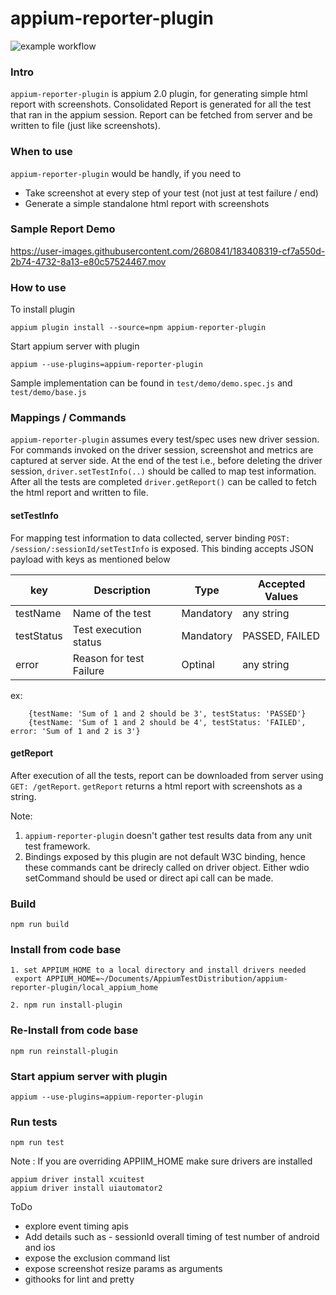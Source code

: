 # appium-reporter-plugin
![example workflow](https://github.com/AppiumTestDistribution/appium-reporter-plugin/actions/workflows/node.js.yml/badge.svg)



### Intro
`appium-reporter-plugin` is appium 2.0 plugin, for generating simple html report with screenshots. Consolidated Report is generated for all the test that ran in the appium session. Report can be fetched from server and be written to file (just like screenshots).

### When to use
`appium-reporter-plugin` would be handly, if you need to 
* Take screenshot at every step of your test (not just at test failure / end)
* Generate a simple standalone html report with screenshots

### Sample Report Demo
https://user-images.githubusercontent.com/2680841/183408319-cf7a550d-2b74-4732-8a13-e80c57524467.mov
 
### How to use

To install plugin 

```appium plugin install --source=npm appium-reporter-plugin```

Start appium server with plugin

```appium --use-plugins=appium-reporter-plugin```


Sample implementation can be found in `test/demo/demo.spec.js` and  `test/demo/base.js`

### Mappings / Commands

`appium-reporter-plugin` assumes every test/spec uses new driver session. For commands invoked on the driver session, screenshot and metrics are captured at server side. At the end of the test i.e., before deleting the driver session, `driver.setTestInfo(..)` should be called to map test information. After all the tests are completed `driver.getReport()` can be called to fetch the html report and written to file. 

#### setTestInfo
For mapping test information to data collected, server binding `POST: /session/:sessionId/setTestInfo` is exposed. This binding accepts JSON payload with keys as mentioned below

| key         | Description                    | Type      | Accepted Values |
| ----------- | -----------                    | ----      | --------------- |
| testName    | Name of the test               | Mandatory | any string      |
| testStatus  | Test execution status          | Mandatory | PASSED, FAILED  |
| error       | Reason for test Failure        | Optinal   | any string      |

ex: 
```
    {testName: 'Sum of 1 and 2 should be 3', testStatus: 'PASSED'}
    {testName: 'Sum of 1 and 2 should be 4', testStatus: 'FAILED', error: 'Sum of 1 and 2 is 3'}
```

#### getReport

After execution of all the tests, report can be downloaded from server using `GET: /getReport`. `getReport` returns a html report with screenshots as a string.  


Note: 
1. `appium-reporter-plugin` doesn't gather test results data from any unit test framework. 
2. Bindings exposed by this plugin are not default W3C binding, hence these commands cant be drirecly called on driver object. Either wdio setCommand should be used or direct api call can be made.
  

### Build 
`npm run build`

 ### Install from code base
 ```
 1. set APPIUM_HOME to a local directory and install drivers needed
  export APPIUM_HOME=~/Documents/AppiumTestDistribution/appium-reporter-plugin/local_appium_home

 2. npm run install-plugin
 ```

### Re-Install from code base
 `npm run reinstall-plugin`
  
### Start appium server with plugin
`appium --use-plugins=appium-reporter-plugin`

### Run tests
`npm run test`

Note : If you are overriding APPIIM_HOME make sure drivers are installed 
```  
appium driver install xcuitest
appium driver install uiautomator2
```





ToDo
* explore event timing apis
* Add details such as - 
    sessionId
    overall timing of test
    number of android and ios
* expose the exclusion command list 
* expose screenshot resize params as arguments 
* githooks for lint and pretty
